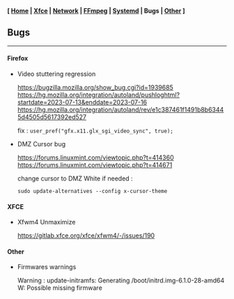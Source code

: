 <link href="style.css" rel="stylesheet"></link>

**[ [Home](00-Home.html) | [Xfce](05-Xfce.html) | [Network](10-Network.html) | [FFmpeg](15-FFmpeg.html) | [Systemd](20-Systemd.html) | Bugs | [Other](99-Other.html) ]**

## Bugs

---

#### Firefox

* Video stuttering regression
    
    https://bugzilla.mozilla.org/show_bug.cgi?id=1939685  
    https://hg.mozilla.org/integration/autoland/pushloghtml?startdate=2023-07-13&enddate=2023-07-16  
    https://hg.mozilla.org/integration/autoland/rev/e1c387461f1491b8b63445d4505d5617392ed527  
    
    fix : `user_pref("gfx.x11.glx_sgi_video_sync", true);`


* DMZ Cursor bug
    
    https://forums.linuxmint.com/viewtopic.php?t=414360  
    https://forums.linuxmint.com/viewtopic.php?t=414671  
    
    change cursor to DMZ White if needed :
    
    `sudo update-alternatives --config x-cursor-theme`


#### XFCE

* Xfwm4 Unmaximize
    
    https://gitlab.xfce.org/xfce/xfwm4/-/issues/190  


#### Other

* Firmwares warnings

    Warning :
    update-initramfs: Generating /boot/initrd.img-6.1.0-28-amd64
    W: Possible missing firmware
    

